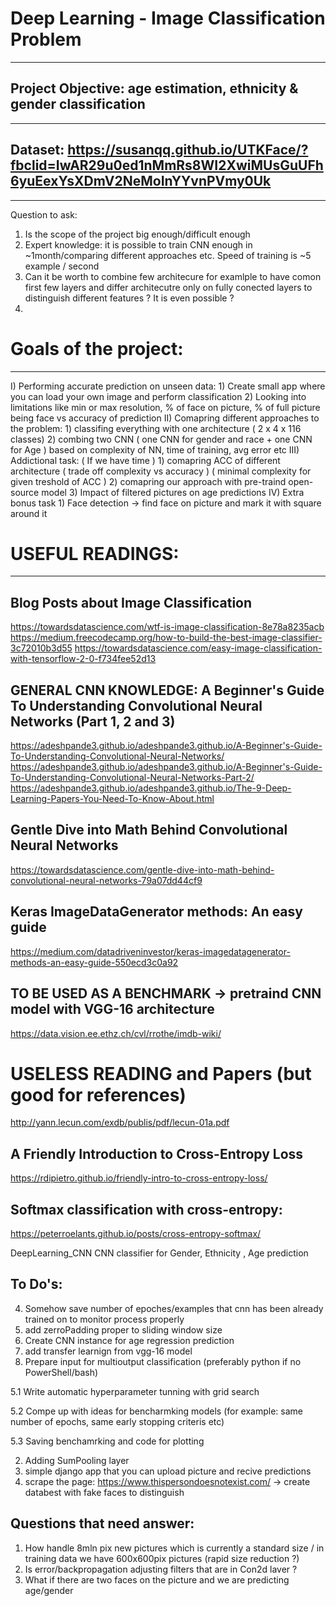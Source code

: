 # Deep Learning - Image Classification Problem

--------------------------------------------------------------------------------
## Project Objective: age estimation, ethnicity & gender classification
--------------------------------------------------------------------------------
## Dataset: https://susanqq.github.io/UTKFace/?fbclid=IwAR29u0ed1nMmRs8WI2XwiMUsGuUFh6yuEexYsXDmV2NeMoInYYvnPVmy0Uk
--------------------------------------------------------------------------------

Question to ask:
1. Is the scope of the project big enough/difficult enough
2. Expert knowledge: it is possible to train CNN enough in ~1month/comparing different approaches etc.
	Speed of training is ~5 example / second 
3. Can it be worth to combine few architecure for examlple to have comon first few layers and differ architecutre only on fully conected layers to distinguish different features ?
	It is even possible ?
4. 

# Goals of the project:
--------------------------------------------------------------------------------
I) Performing accurate prediction on unseen data:
	1) Create small app where you can load your own image and perform classification
	2) Looking into limitations like min or max resolution, % of face on picture,
	   % of full picture being face vs accuracy of prediction
II) Comapring different approaches to the problem:
	1) classifing everything with one architecture ( 2 x 4 x 116 classes)
	2) combing two CNN ( one CNN for gender and race + one CNN for Age )
        based on complexity of NN, time of training, avg error etc
III) Addictional task: ( If we have time )
	1) comapring ACC of different architecture
		( trade off complexity vs accuracy )
		( minimal complexity for given treshold of ACC )
	2) comapring our approach with pre-traind open-source model
	3) Impact of filtered pictures on age predictions
IV) Extra bonus task
	1) Face detection -> find face on picture and mark it with square around it
	
	

# USEFUL READINGS:
--------------------------------------------------------------------------------

Blog Posts about Image Classification
--------------------------------------------------------------------------------
https://towardsdatascience.com/wtf-is-image-classification-8e78a8235acb
https://medium.freecodecamp.org/how-to-build-the-best-image-classifier-3c72010b3d55
https://towardsdatascience.com/easy-image-classification-with-tensorflow-2-0-f734fee52d13

GENERAL CNN KNOWLEDGE: 
A Beginner's Guide To Understanding Convolutional Neural Networks (Part 1, 2 and 3)
------------------------------------------------------------
https://adeshpande3.github.io/adeshpande3.github.io/A-Beginner's-Guide-To-Understanding-Convolutional-Neural-Networks/
https://adeshpande3.github.io/adeshpande3.github.io/A-Beginner's-Guide-To-Understanding-Convolutional-Neural-Networks-Part-2/
https://adeshpande3.github.io/adeshpande3.github.io/The-9-Deep-Learning-Papers-You-Need-To-Know-About.html

Gentle Dive into Math Behind Convolutional Neural Networks
------------------------------------------------------------
https://towardsdatascience.com/gentle-dive-into-math-behind-convolutional-neural-networks-79a07dd44cf9

Keras ImageDataGenerator methods: An easy guide
------------------------------------------------------------
https://medium.com/datadriveninvestor/keras-imagedatagenerator-methods-an-easy-guide-550ecd3c0a92

TO BE USED AS A BENCHMARK -> pretraind CNN model with VGG-16 architecture
------------------------------------------------------------
https://data.vision.ee.ethz.ch/cvl/rrothe/imdb-wiki/




USELESS READING and Papers (but good for references)
=================================================================================
http://yann.lecun.com/exdb/publis/pdf/lecun-01a.pdf

A Friendly Introduction to Cross-Entropy Loss
------------------------------------------------------------
https://rdipietro.github.io/friendly-intro-to-cross-entropy-loss/

Softmax classification with cross-entropy:
------------------------------------------------------------
https://peterroelants.github.io/posts/cross-entropy-softmax/



DeepLearning_CNN
CNN classifier for Gender, Ethnicity , Age prediction

To Do's:
---------
4. Somehow save number of epoches/examples that cnn has been already trained on to monitor process properly
1. add zerroPadding proper to sliding window size
8. Create CNN instance for age regression prediction
7. add transfer learnign from vgg-16 model
3. Prepare input for multioutput classification (preferably python if no PowerShell/bash)

5.1 Write automatic hyperparameter tunning with grid search 

5.2 Compe up with ideas for bencharmking models (for example: same number of epochs, same early stopping criteris etc)

5.3 Saving benchamrking and code for plotting

2. Adding SumPooling layer
6. simple django app that you can upload picture and recive predictions 
5. scrape the page: https://www.thispersondoesnotexist.com/ -> create databest with fake faces to distinguish

Questions that need answer:
---------------------------	
1. How handle 8mln pix new pictures which is currently a standard size / in training data we have 600x600pix pictures
	(rapid size reduction ?) 
2. Is error/backpropagation adjusting filters that are in Con2d laver ?
3. What if there are two faces on the picture and we are predicting age/gender
